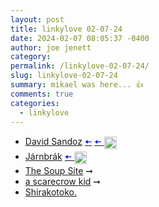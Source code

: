 ```yaml
---
layout: post
title: linkylove 02-07-24
date: 2024-02-07 08:05:37 -0400
author: joe jenett
category: 
permalink: /linkylove-02-07-24/
slug: linkylove-02-07-24
summary: mikael was here... 👍
comments: true
categories:
  - linkylove
---
```

<ul class="linkylove">
	<li><a title="David Sandoz" href="https://davidsandoz.ch/">David Sandoz</a>  <a title="source" href="https://gitlab.com/explore/projects/topics/personal+website"><span style="color:blue;">🠤</span></a>  <a title="source" href="https://merveilles.town/@mikael"><span style="color:blue;">🠤</span> <img src="https://iwebthings.joejenett.com/images/mikael.png" title="you gotta love this guy!" alt="" width="20" style="vertical-align:middle"></a></li>
	<li><a title="Roger Ort" href="https://jarnbrak.net/">Járnbrák</a> <a title="source" href="https://merveilles.town/@mikael"><span style="color:blue;">🠤</span> <img src="https://iwebthings.joejenett.com/images/mikael.png" title="you gotta love this guy!" alt="" width="20" style="vertical-align:middle"></li>
	<li><a title="The Soup Site" href="https://thesoupsite.neocities.org/">The Soup Site</a> <span title="led to site shown below">➞</span></li>
	<li><a title="a scarecrow kid" href="https://scarecrowkid.net/">a scarecrow kid</a> <span title="led to site shown below">➞</span></li>
	<li><a title="----白子男----" href="https://shirakotoko.moe/">Shirakotoko.</a></li>
</ul>
<a href="https://brid.gy/publish/mastodon"></a>